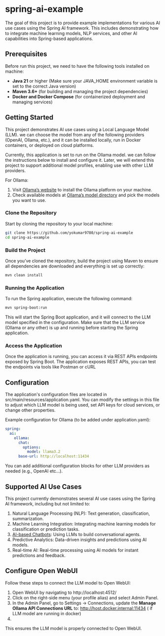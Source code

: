 # spring-ai-example

The goal of this project is to provide example implementations for various AI use cases using the Spring AI framework.
This includes demonstrating how to integrate machine learning models, NLP services, and other AI capabilities into
Spring-based applications.

## Prerequisites

Before run this project, we need to have the following tools installed on machine:

- **Java 21** or higher (Make sure your JAVA_HOME environment variable is set to the correct Java version)
- **Maven 3.6+** (for building and managing the project dependencies)
- **Docker and Docker Compose** (for containerized deployment and managing services)

## Getting Started

This project demonstrates AI use cases using a Local Language Model (LLM). we can choose the model from any of the
following providers (OpenAI, Ollama, etc.), and it can be installed locally, run in Docker containers, or deployed on
cloud platforms.

Currently, this application is set to run on the Ollama model. we can follow the instructions below to install and
configure it. Later, we will extend this project to support additional model profiles, enabling use with other LLM
providers.

For Ollama:

1. Visit [Ollama’s website](https://ollama.com/) to install the Ollama platform on your machine.
2. Check available models at [Ollama’s model directory](https://ollama.com/search) and pick the models you want to use.

### Clone the Repository

Start by cloning the repository to your local machine:

```bash
git clone https://github.com/yokumar9780/spring-ai-example
cd spring-ai-example
```

### Build the Project

Once you’ve cloned the repository, build the project using Maven to ensure all dependencies are downloaded and
everything is set up correctly:

```bash
mvn clean install
```

### Running the Application

To run the Spring application, execute the following command:

```bash
mvn spring-boot:run
```

This will start the Spring Boot application, and it will connect to the LLM model specified in the configuration. Make
sure that the LLM service (Ollama or any other) is up and running before starting the Spring application.

### Access the Application

Once the application is running, you can access it via REST APIs endpoints exposed by Spring Boot.
The application exposes REST APIs, you can test the endpoints via tools like Postman or cURL

## Configuration

The application's configuration files are located in src/main/resources/application.yaml. You can modify the
settings in this file to adjust which LLM model is being used, set API keys for cloud services, or change other
properties.

Example configuration for Ollama (to be added under application.yaml):

```yaml
spring:
  ai:
    ollama:
      chat:
        options:
          model: llama3.2
      base-url: http://localhost:11434
```

You can add additional configuration blocks for other LLM providers as needed (e.g., OpenAI etc...).

## Supported AI Use Cases

This project currently demonstrates several AI use cases using the Spring AI framework, including but not limited to:

1. Natural Language Processing (NLP): Text generation, classification, summarization.
2. Machine Learning Integration: Integrating machine learning models for classification or prediction tasks.
3. [AI-based Chatbots](chatbot): Using LLMs to build conversational agents.
4. Predictive Analytics: Data-driven insights and predictions using AI models.
5. Real-time AI: Real-time processing using AI models for instant predictions and feedback.


## Configure Open WebUI

Follow these steps to connect the LLM model to Open WebUI:

1. Open WebUI by navigating to http://localhost:4512/ 
2. Click on the right-side menu (your profile alias) and select Admin Panel. 
3. In the Admin Panel, go to Settings → Connections, update the **Manage Ollama API Connections URL** to:
http://host.docker.internal:11434 ( if LLM model are running in docker)
4. 
This ensures the LLM model is properly connected to Open WebUI.